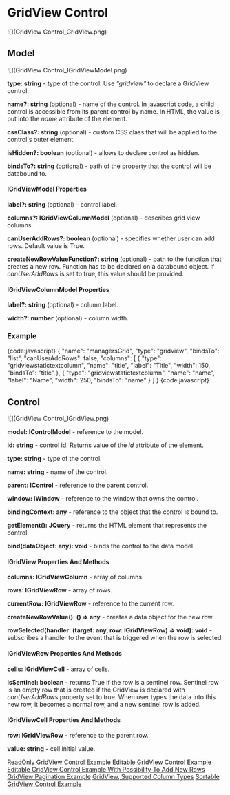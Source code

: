 # GridView Control

![](GridView Control_GridView.png)

## Model

![](GridView Control_IGridViewModel.png)

**type: string** - type of the control. Use _"gridview"_ to declare a GridView control.

**name?: string** (optional) - name of the control. In javascript code, a child control is accessible from its parent control by name. In HTML, the value is put into the _name_ attribute of the element.

**cssClass?: string** (optional) - custom CSS class that will be applied to the control's outer element.

**isHidden?: boolean** (optional) - allows to declare control as hidden.

**bindsTo?: string** (optional) - path of the property that the control will be databound to.

#### IGridViewModel Properties

**label?: string** (optional) - control label.

**columns?: IGridViewColumnModel[]()** (optional) - describes grid view columns.

**canUserAddRows?: boolean** (optional) - specifies whether user can add rows. Default value is True.

**createNewRowValueFunction?: string** (optional) - path to the function that creates a new row. Function has to be declared on a databound object. If _canUserAddRows_ is set to true, this value should be provided.

#### IGridViewColumnModel Properties

**label?: string** (optional) - column label.

**width?: number** (optional) - column width.

### Example

{code:javascript}
{
	"name": "managersGrid",
	"type": "gridview",
	"bindsTo": "list",
	"canUserAddRows": false,
	"columns": [
		{
			"type": "gridviewstatictextcolumn",
			"name": "title",
			"label": "Title",
			"width": 150,
			"bindsTo": "title"
		},
		{
			"type": "gridviewstatictextcolumn",
			"name": "name",
			"label": "Name",
			"width": 250,
			"bindsTo": "name"
		}
	]
}
{code:javascript}

## Control

![](GridView Control_IGridView.png)

**model: IControlModel** - reference to the model.

**id: string** - control id. Returns value of the _id_ attribute of the element.

**type: string** - type of the control.

**name: string** - name of the control.

**parent: IControl** - reference to the parent control.

**window: IWindow** - reference to the window that owns the control.

**bindingContext: any** - reference to the object that the control is bound to.

**getElement(): JQuery** - returns the HTML element that represents the control.

**bind(dataObject: any): void** - binds the control to the data model.

#### IGridView Properties And Methods

**columns: IGridViewColumn[]()** - array of columns.

**rows: IGridViewRow[]()** - array of rows.

**currentRow: IGridViewRow** - reference to the current row.

**createNewRowValue(): () => any** - creates a data object for the new row.

**rowSelected(handler: (target: any, row: IGridViewRow) => void): void** - subscribes a handler to the event that is triggered when the row is selected.

#### IGridViewRow Properties And Methods

**cells: IGridViewCell[]()** - array of cells.

**isSentinel: boolean** - returns True if the row is a sentinel row. Sentinel row is an empty row that is created if the GridView is declared with _canUserAddRows_ property set to true. When user types the data into this new row, it becomes a normal row, and a new sentinel row is added.

#### IGridViewCell Properties And Methods

**row: IGridViewRow** - reference to the parent row.

**value: string** - cell initial value.

[ReadOnly GridView Control Example](ReadOnly-GridView-Control-Example.md)
[Editable GridView Control Example](Editable-GridView-Control-Example.md)
[Editable GridView Control Example With Possibility To Add New Rows](Editable-GridView-Control-Example-With-Possibility-To-Add-New-Rows.md)
[GridView Pagination Example](GridView-Pagination-Example.md)
[GridView, Supported Column Types](GridView,-Supported-Column-Types.md)
[Sortable GridView Control Example](Sortable-GridView-Control-Example.md)